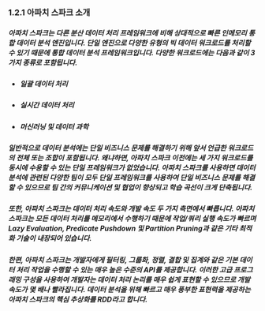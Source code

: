 ### 1.2.1 아파치 스파크 소개

##### 아파치 스파크는 다른 분산 데이터 처리 프레임워크에 비해 상대적으로 빠른 인메모리 통합 데이터 분석 엔진입니다. 단일 엔진으로 다양한 유형의 빅 데이터 워크로드를 처리할 수 있기 때문에 통합 데이터 분석 프레임워크입니다. 다양한 워크로드에는 다음과 같이 3가지 종류로 포함됩니다.

  - ##### 일괄 데이터 처리
  - ##### 실시간 데이터 처리
  - ##### 머신러닝 및 데이터 과학

##### 일반적으로 데이터 분석에는 단일 비즈니스 문제를 해결하기 위해 앞서 언급한 워크로드의 전체 또는 조합이 포함됩니다. 왜냐하면, 아파치 스파크 이전에는 세 가지 워크로드를 동시에 수용할 수 있는 단일 프레임워크가 없었습니다. 아파치 스파크를 사용하면 데이터 분석에 관련된 다양한 팀이 모두 단일 프레임워크를 사용하여 단일 비즈니스 문제를 해결할 수 있으므로 팀 간의 커뮤니케이션 및 협업이 향상되고 학습 곡선이 크게 단축됩니다.

##### 또한, 아파치 스파크는 데이터 처리 속도와 개발 속도 두 가지 측면에서 빠릅니다. 아파치 스파크는 모든 데이터 처리를 메모리에서 수행하기 때문에 작업/쿼리 실행 속도가 빠르며 Lazy Evaluation, Predicate Pushdown 및 Partition Pruning과 같은 기타 최적화 기술이 내장되어 있습니다. 

##### 한편, 아파치 스파크는 개발자에게 필터링, 그룹화, 정렬, 결합 및 집계와 같은 기본 데이터 처리 작업을 수행할 수 있는 매우 높은 수준의 API를 제공합니다. 이러한 고급 프로그래밍 구성을 사용하여 개발자는 데이터 처리 논리를 매우 쉽게 표현할 수 있으므로 개발 속도가 몇 배나 빨라집니다. 데이터 분석을 위해 빠르고 매우 풍부한 표현력을 제공하는 아파치 스파크의 핵심 추상화를 RDD라고 합니다. 
